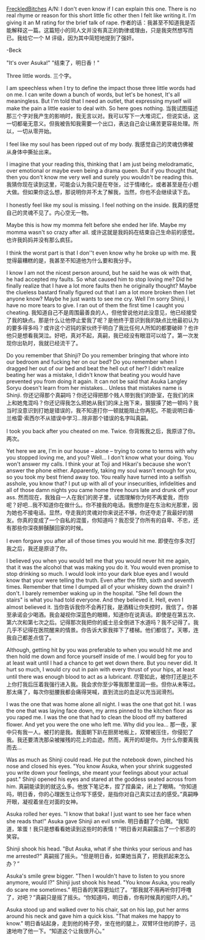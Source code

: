 [FreckledBitches](https://fanfiction.net/u/1740538/)
A/N: I don't even know if I can explain this one. There is no real rhyme or reason for this short little fic other then I felt like writing it. I'm giving it an M rating for the brief talk of rape.
作者的话：我甚至不知道我是否能解释这一篇。这篇短小的同人文并没有真正的韵律或理由，只是我突然想写而已。我给它一个 M 评级，因为其中简短地提到了强奸。

-Beck

"It's over Asuka!" "结束了，明日香！"

Three little words. 三个字。

I am speechless when I try to define the impact those three little words had on me. I can write down a bunch of words, but let's be honest, It's all meaningless. But I'm told that I need an outlet, that expressing myself will make the pain a little easier to deal with. So here goes nothing.
当我试图描述那三个字对我产生的影响时，我无言以对。我可以写下一大堆词汇，但说实话，这一切都毫无意义。但我被告知我需要一个出口，表达自己会让痛苦更容易处理。所以，一切从零开始。

I feel like my soul has been ripped out of my body.
我感觉自己的灵魂仿佛被从身体中撕扯出来。

I imagine that your reading this, thinking that I am just being melodramatic, over emotional or maybe even being a drama queen. But if you thought that, then you don't know me very well and surely you wouldn't be reading this.
我猜你现在读到这里，可能会认为我只是在夸张，过于情绪化，或者甚至是在小题大做。但如果你这么想，那说明你并不太了解我，当然，你也不会继续读下去。

I honestly feel like my soul is missing. I feel nothing on the inside.
我真的感觉自己的灵魂不见了。内心空无一物。

Maybe this is how my momma felt before she ended her life. Maybe my momma wasn't so crazy after all.
或许这就是我妈妈在结束自己生命前的感觉。也许我妈妈并没有那么疯狂。

I think the worst part is that I don''t even know why he broke up with me.
我觉得最糟糕的是，我甚至不知道他为什么要和我分手。

I know I am not the nicest person around, but he said he was ok with that, he had accepted my faults. So what caused him to stop loving me? Did he finally realize that I have a lot more faults then he originally thought? Maybe the clueless bastard finally figured out that I am a lot more broken then I let anyone know? Maybe he just wants to see me cry. Well I'm sorry Shinji, I have no more tears to give. I ran out of them the first time I caught you cheating.
我知道自己不是周围最善良的人，但他曾说他对此没意见，他已经接受了我的缺点。那是什么让他停止爱我了呢？是他终于意识到我的缺点比他最初认为的要多得多吗？或许这个迟钝的家伙终于明白了我比任何人所知的都要破碎？也许他只是想看我哭泣。好吧，真对不起，真嗣，我已经没有眼泪可以给了。第一次发现你出轨时，我就已经流干了。

Do you remember that Shinji? Do you remember bringing that whore into our bedroom and fucking her on our bed? Do you remember when I dragged her out of our bed and beat the hell out of her? I didn't realize beating her was a mistake, I didn't know that beating you would have prevented you from doing it again. It can not be said that Asuka Langley Soryu doesn't learn from her mistakes... Unless that mistakes name is Shinji.
你还记得那个真嗣吗？你还记得把那个贱人带到我们的卧室，在我们的床上和她鬼混吗？你还记得我怎么把她从我们的床上拖下来，狠狠揍了她一顿吗？我当时没意识到打她是错误的，我不知道打你一顿就能阻止你再犯。不能说明日香·兰格雷·索西尔不从错误中学习...除非那个错误的名字叫真嗣。

I took you back after you cheated on me. Twice.
你背叛我之后，我原谅了你。两次。

Yet here we are, I'm in our house – alone – trying to come to terms with why you stopped loving me, and you? Well... I don't know what your doing. You won't answer my calls. I think your at Toji and Hikari's because she won't answer the phone either. Apparently, taking my soul wasn't enough for you, so you took my best friend away too. You really have turned into a selfish asshole, you know that? I put up with all of your insecurities, infidelities and all of those damn nights you came home three hours late and drunk off your ass.
然而现在，我独自一人在我们的房子里，试图理解你为何不再爱我，而你呢？好吧...我不知道你在做什么。你不接我的电话。我想你是在东治和光那里，因为她也不接电话。显然，夺走我的灵魂对你来说还不够，你还夺走了我最好的朋友。你真的变成了一个自私的混蛋，你知道吗？我忍受了你所有的自卑、不忠，还有那些你深夜醉醺醺回家的时候。

I even forgave you after all of those times you would hit me.
即使在你多次打我之后，我还是原谅了你。

I believed you when you would tell me that you would never hit me again, that it was the alcohol that was making you do it. You would even promise to stop drinking so much. I would look into your dark blue eyes and I would know that your were telling the truth. Even after the fifth, sixth and seventh times. Remember that time I dumped all of your whiskey down the drain? I don't. I barely remember waking up in the hospital. "She fell down the stairs" is what you had told everyone. And they believed it. Hell, even I almost believed it.
当你告诉我你不会再打我，是酒精让你失控时，我信了。你甚至承诺会少喝酒。我会凝视你深蓝色的眼睛，知道你在说真话。即使是在第五次、第六次和第七次之后。记得那次我把你的威士忌全倒进下水道吗？我不记得了。我几乎不记得在医院醒来的情景。你告诉大家我摔下了楼梯。他们都信了。天哪，连我自己都差点信了。

Although, getting hit by you was preferable to when you would hit me and then hold me down and force yourself inside of me. I would beg for you to at least wait until I had a chance to get wet down there. But you never did. It hurt so much, I would cry out in pain with every thrust of your hips, at least until there was enough blood to act as a lubricant.
尽管如此，被你打还是比不上你打我后压着我强行进入我。我会求你至少等我那里湿润一些。但你从未等过。那太痛了，每次你挺腰我都会痛得哭喊，直到流出的血足以充当润滑剂。

I was the one that was home alone all night. I was the one that got hit. I was the one that was laying face down, my arms pinned to the kitchen floor as you raped me. I was the one that had to clean the blood off my battered flower. And yet you were the one who left me. Why did you lea...
那一夜，家中只有我一人。被打的是我。我面朝下趴在厨房地板上，双臂被压住，你侵犯了我。我还要清洗那朵被摧残的花上的血迹。然而，离开的却是你。为什么你要离我而去...

Was as much as Shinji could read. He put the notebook down, pinched his nose and closed his eyes. "You know Asuka, when your shrink suggested you write down your feelings, she meant your feelings about your actual past." Shinji opened his eyes and stared at the goddess seated across from him.
真嗣能读到的就这么多。他放下笔记本，捏了捏鼻梁，闭上了眼睛。“你知道吗，明日香，你的心理医生让你写下感受，是指你对自己真实过去的感受。”真嗣睁开眼，凝视着坐在对面的女神。

Asuka rolled her eyes. "I know that baka! I just want to see her face when she reads that!" Asuka gave Shinji an evil smile.
明日香翻了个白眼。“我知道，笨蛋！我只是想看看她读到这些时的表情！”明日香对真嗣露出了一个邪恶的笑容。

Shinji shook his head. "But Asuka, what if she thinks your serious and has me arrested?"
真嗣摇了摇头。“但是明日香，如果她当真了，把我抓起来怎么办？”

Asuka's smile grew bigger. "Then I wouldn't have to listen to you snore anymore, would I?" Shinji just shook his head. "You know Asuka, you really do scare me sometimes."
明日香的笑容更灿烂了。“那我就不用再听你打呼噜了，对吧？”真嗣只是摇了摇头。“你知道吗，明日香，你有时候真的挺吓人的。”

Asuka stood up and walked over to his chair, sat on his lap, put her arms around his neck and gave him a quick kiss. "That makes me happy to know."
明日香站起身，走到他的椅子旁，坐在他的腿上，双臂环住他的脖子，迅速地吻了他一下。“知道这个让我很开心。”